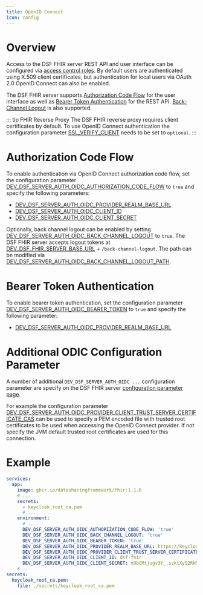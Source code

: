 ```yaml
---
title: OpenID Connect
icon: config
---
```


# Overview
Access to the DSF FHIR server REST API and user interface can be configured via [access control roles](access-control). By default users are authenticated using X.509 client certificates, but authentication for local users via OAuth 2.0 OpenID Connect can also be enabled.

The DSF FHIR server supports [Authorization Code Flow](https://openid.net/specs/openid-connect-core-1_0.html#CodeFlowAuth) for the user interface as well as [Bearer Token Authentication](https://datatracker.ietf.org/doc/html/rfc6750) for the REST API. [Back-Channel Logout](https://openid.net/specs/openid-connect-backchannel-1_0.html) is also supported.


::: tip FHIR Reverse Proxy
The DSF FHIR reverse proxy requires client certificates by default. To use OpenID Connect authentication the configuration parameter [SSL_VERIFY_CLIENT](configuration/reverseproxy.html#ssl-verify-client) needs to be set to `optional`.
:::


# Authorization Code Flow

To enable authentication via OpenID Connect authorization code flow, set the configuration parameter [DEV_DSF_SERVER_AUTH_OIDC_AUTHORIZATION_CODE_FLOW](configuration#dev-dsf-server-auth-oidc-authorization-code-flow) to `true` and specify the following parameters:

- [DEV_DSF_SERVER_AUTH_OIDC_PROVIDER_REALM_BASE_URL](configuration#dev-dsf-server-auth-oidc-provider-realm-base-url)
- [DEV_DSF_SERVER_AUTH_OIDC_CLIENT_ID](configuration#dev-dsf-server-auth-oidc-client-id)
- [DEV_DSF_SERVER_AUTH_OIDC_CLIENT_SECRET](configuration#dev-dsf-server-auth-oidc-client-secret)

Optionally, back channel logout can be enabled by setting [DEV_DSF_SERVER_AUTH_OIDC_BACK_CHANNEL_LOGOUT](configuration#dev-dsf-server-auth-oidc-back-channel-logout) to `true`. The DSF FHIR server accepts logout tokens at [DEV_DSF_FHIR_SERVER_BASE_URL](configuration#dev-dsf-fhir-server-base-url) + `/back-channel-logout`. The path can be modified via [DEV_DSF_SERVER_AUTH_OIDC_BACK_CHANNEL_LOGOUT_PATH](configuration#dev-dsf-server-auth-oidc-back-channel-logout-path).


# Bearer Token Authentication

To enable bearer token authentication, set the configuration parameter [DEV_DSF_SERVER_AUTH_OIDC_BEARER_TOKEN](configuration#dev-dsf-server-auth-oidc-bearer-token) to `true` and specify the following parameter:
- [DEV_DSF_SERVER_AUTH_OIDC_PROVIDER_REALM_BASE_URL](configuration#dev-dsf-server-auth-oidc-provider-realm-base-url)


# Additional ODIC Configuration Parameter

A number of additional `DEV_DSF_SERVER_AUTH_OIDC ...` configuration parameter are specify on the DSF FHIR server [configuration parameter page](configuration).

For example the configuration parameter [DEV_DSF_SERVER_AUTH_OIDC_PROVIDER_CLIENT_TRUST_SERVER_CERTIFICATE_CAS](configuration#dev-dsf-server-auth-oidc-provider-client-trust-server-certificate-cas) can be used to specify a PEM encoded file with trusted root certificates to be used when accessing the OpenID Connect provider. If not specify the JVM default trusted root certificates are used for this connection.


# Example
```yaml
services:
  app:
    image: ghcr.io/datasharingframework/fhir:1.1.0
    # ...
    secrets:
      - keycloak_root_ca.pem
      # ...
    environment:
      # ...
      DEV_DSF_SERVER_AUTH_OIDC_AUTHORIZATION_CODE_FLOW: 'true'
      DEV_DSF_SERVER_AUTH_OIDC_BACK_CHANNEL_LOGOUT: 'true'
      DEV_DSF_SERVER_AUTH_OIDC_BEARER_TOKEN: 'true'
      DEV_DSF_SERVER_AUTH_OIDC_PROVIDER_REALM_BASE_URL: https://keycloak.test.org/realms/dsf
      DEV_DSF_SERVER_AUTH_OIDC_PROVIDER_CLIENT_TRUST_SERVER_CERTIFICATE_CAS: /run/secrets/keycloak_root_ca.pem
      DEV_DSF_SERVER_AUTH_OIDC_CLIENT_ID: dsf-fhir
      DEV_DSF_SERVER_AUTH_OIDC_CLIENT_SECRET: n9bCMtjugv3Y_.szktXyQ2RH5se+J%o3
    # ...
secrets:
  keycloak_root_ca.pem:
    file: ./secrets/keycloak_root_ca.pem
```